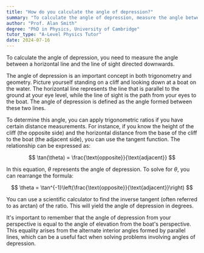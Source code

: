 ```yaml
---
title: "How do you calculate the angle of depression?"
summary: "To calculate the angle of depression, measure the angle between the horizontal line and the line of sight downwards."
author: "Prof. Alan Smith"
degree: "PhD in Physics, University of Cambridge"
tutor_type: "A-Level Physics Tutor"
date: 2024-07-16
---
```


To calculate the angle of depression, you need to measure the angle between a horizontal line and the line of sight directed downwards.

The angle of depression is an important concept in both trigonometry and geometry. Picture yourself standing on a cliff and looking down at a boat on the water. The horizontal line represents the line that is parallel to the ground at your eye level, while the line of sight is the path from your eyes to the boat. The angle of depression is defined as the angle formed between these two lines.

To determine this angle, you can apply trigonometric ratios if you have certain distance measurements. For instance, if you know the height of the cliff (the opposite side) and the horizontal distance from the base of the cliff to the boat (the adjacent side), you can use the tangent function. The relationship can be expressed as:

$$
\tan(\theta) = \frac{\text{opposite}}{\text{adjacent}}
$$

In this equation, $\theta$ represents the angle of depression. To solve for $\theta$, you can rearrange the formula:

$$
\theta = \tan^{-1}\left(\frac{\text{opposite}}{\text{adjacent}}\right)
$$

You can use a scientific calculator to find the inverse tangent (often referred to as arctan) of the ratio. This will yield the angle of depression in degrees.

It's important to remember that the angle of depression from your perspective is equal to the angle of elevation from the boat's perspective. This equality arises from the alternate interior angles formed by parallel lines, which can be a useful fact when solving problems involving angles of depression.
    